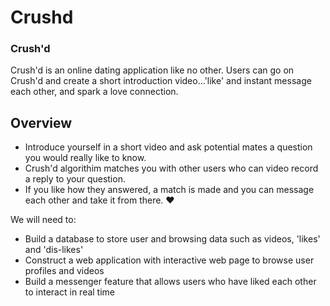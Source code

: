 # Crushd

### Crush'd

Crush'd is an online dating application like no other. Users can go on Crush'd and create a short introduction video...'like' and instant message each other, and spark a love connection.

## Overview

* Introduce yourself in a short video and ask potential mates a question you would really like to know. 
* Crush'd algorithim matches you with other users who can video record a reply to your question. 
* If you like how they answered, a match is made and you can message each other and take it from there. :heart:

We will need to:

* Build a database to store user and browsing data such as videos, 'likes' and 'dis-likes'
* Construct a web application with interactive web page to browse user profiles and videos
* Build a messenger feature that allows users who have liked each other to interact in real time
